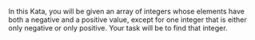 In this Kata, you will be given an array of integers whose elements have both a negative and a positive value, except for one integer that is either only negative or only positive. Your task will be to find that integer.